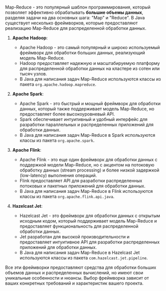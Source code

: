 
Map-Reduce - это популярный шаблон программирования, который позволяет эффективно обрабатывать **большие объемы данных**, разделяя задачи на два основных шага: "Map" и "Reduce". В Java существует несколько фреймворков, которые предоставляют реализацию Map-Reduce для распределенной обработки данных.
1. **Apache Hadoop**:
    
    - Apache Hadoop - это самый популярный и широко используемый фреймворк для обработки больших данных, реализующий модель Map-Reduce.
    - Hadoop предоставляет надежную и масштабируемую платформу для распределенной обработки данных на кластере из сотен или тысяч узлов.
    - В Java для написания задач Map-Reduce используются классы из пакета `org.apache.hadoop.mapreduce`.
2. **Apache Spark**:
    
    - Apache Spark - это быстрый и мощный фреймворк для обработки данных, который также поддерживает модель Map-Reduce, но предоставляет более высокоуровневый API.
    - Spark обеспечивает интуитивный и удобный интерфейс для разработки параллельных и распределенных приложений для обработки данных.
    - В Java для написания задач Map-Reduce в Spark используются классы из пакета `org.apache.spark`.
3. **Apache Flink**:
    
    - Apache Flink - это еще один фреймворк для обработки данных с поддержкой модели Map-Reduce, но с акцентом на потоковую обработку данных (stream processing) и более низкой задержкой (low-latency) выполнения операций.
    - Flink предоставляет API для разработки распределенных потоковых и пакетных приложений для обработки данных.
    - В Java для написания задач Map-Reduce в Flink используются классы из пакета `org.apache.flink.api.java`.
4. **Hazelcast Jet**:
    
    - Hazelcast Jet - это фреймворк для обработки данных с открытым исходным кодом, который поддерживает модель Map-Reduce и предоставляет функциональность для распределенной обработки данных.
    - Jet разработан для высокой производительности и предоставляет интуитивное API для разработки распределенных приложений для обработки данных.
    - В Java для написания задач Map-Reduce в Hazelcast Jet используются классы из пакета `com.hazelcast.jet.pipeline`.

Все эти фреймворки предоставляют средства для обработки больших объемов данных и распределенных вычислений, но имеют свои уникальные особенности и нюансы. Выбор фреймворка зависит от ваших конкретных требований и характеристик вашего проекта.
